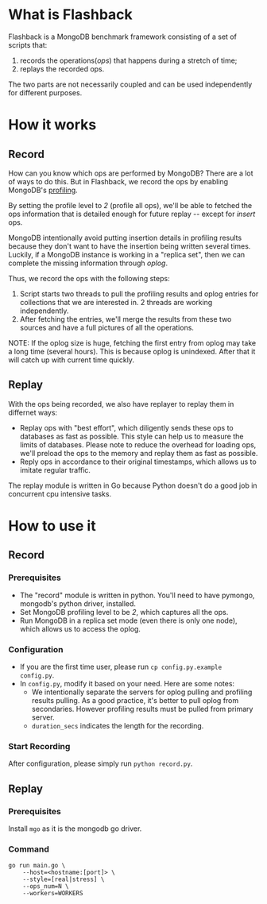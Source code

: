 # What is Flashback

Flashback is a MongoDB benchmark framework consisting of a set of scripts that:
1. records the operations(_ops_) that happens during a stretch of time;
2. replays the recorded ops.

The two parts are not necessarily coupled and can be used independently for different purposes.

# How it works

## Record

How can you know which ops are performed by MongoDB? There are a lot of ways to do this. But in Flashback, we record the ops by enabling MongoDB's [profiling](http://docs.mongodb.org/manual/reference/command/profile/).

By setting the profile level to _2_ (profile all ops), we'll be able to fetched the ops information that is detailed enough for future replay -- except for _insert_ ops.

MongoDB intentionally avoid putting insertion details in profiling results because they don't want to have the insertion being written several times. Luckily, if a MongoDB instance is working in a "replica set", then we can complete the missing information through _oplog_.

Thus, we record the ops with the following steps:

1. Script starts two threads to pull the profiling results and oplog entries for collections that we are interested in. 2 threads are working independently.
2. After fetching the entries, we'll merge the results from these two sources and have a full pictures of all the operations.

NOTE: If the oplog size is huge, fetching the first entry from oplog may take a long time (several hours). This is because oplog is unindexed. After that it will catch up with current time quickly.

## Replay

With the ops being recorded, we also have replayer to replay them in differnet ways:

* Replay ops with "best effort", which diligently sends these ops to databases as fast as possible. This style can help us to measure the limits of databases. Please note to reduce the overhead for loading ops, we'll preload the ops to the memory and replay them as fast as possible.
* Reply ops in accordance to their original timestamps, which allows us to imitate regular traffic.

The replay module is written in Go because Python doesn't do a good job in concurrent cpu intensive tasks.

# How to use it

## Record

### Prerequisites

* The "record" module is written in python. You'll need to have pymongo, mongodb's python driver, installed.
* Set MongoDB profiling level to be _2_, which captures all the ops.
* Run MongoDB in a replica set mode (even there is only one node), which allows us to access the oplog.

### Configuration

* If you are the first time user, please run `cp config.py.example config.py`.
* In `config.py`, modify it based on your need. Here are some notes:
    * We intentionally separate the servers for oplog pulling and profiling results pulling. As a good practice, it's better to pull oplog from secondaries. However profiling results must be pulled from primary server.
    * `duration_secs` indicates the length for the recording.

### Start Recording

After configuration, please simply run `python record.py`.

## Replay

### Prerequisites

Install `mgo` as it is the mongodb go driver.

### Command

    go run main.go \
        --host=<hostname:[port]> \
        --style=[real|stress] \
        --ops_num=N \
        --workers=WORKERS
